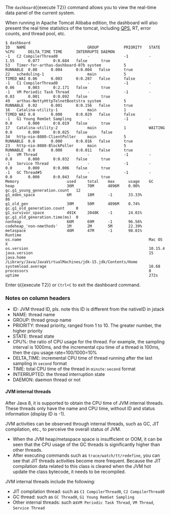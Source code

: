 
The `dashboard`{{execute T2}} command allows you to view the real-time data panel of the current system.

When running in Apache Tomcat Alibaba edition, the dashboard will also present the real time statistics of the tomcat, including [QPS](https://en.wikipedia.org/wiki/Queries_per_second), RT, error counts, and thread pool, etc.


```
$ dashboard
ID   NAME                           GROUP           PRIORITY   STATE     %CPU      DELTA_TIME TIME      INTERRUPTE DAEMON
-1   C2 CompilerThread0             -               -1         -         1.55      0.077      0:8.684   false      true
53   Timer-for-arthas-dashboard-07b system          5          RUNNABLE  0.08      0.004      0:0.004   false      true
22   scheduling-1                   main            5          TIMED_WAI 0.06      0.003      0:0.287   false      false
-1   C1 CompilerThread0             -               -1         -         0.06      0.003      0:2.171   false      true
-1   VM Periodic Task Thread        -               -1         -         0.03      0.001      0:0.092   false      true
49   arthas-NettyHttpTelnetBootstra system          5          RUNNABLE  0.02      0.001      0:0.156   false      true
16   Catalina-utility-1             main            1          TIMED_WAI 0.0       0.000      0:0.029   false      false
-1   G1 Young RemSet Sampling       -               -1         -         0.0       0.000      0:0.019   false      true
17   Catalina-utility-2             main            1          WAITING   0.0       0.000      0:0.025   false      false
34   http-nio-8080-ClientPoller     main            5          RUNNABLE  0.0       0.000      0:0.016   false      true
23   http-nio-8080-BlockPoller      main            5          RUNNABLE  0.0       0.000      0:0.011   false      true
-1   VM Thread                      -               -1         -         0.0       0.000      0:0.032   false      true
-1   Service Thread                 -               -1         -         0.0       0.000      0:0.006   false      true
-1   GC Thread#5                    -               -1         -         0.0       0.000      0:0.043   false      true
Memory                     used     total    max      usage    GC
heap                       36M      70M      4096M    0.90%    gc.g1_young_generation.count   12
g1_eden_space              6M       18M      -1       33.33%                                  86
g1_old_gen                 30M      50M      4096M    0.74%    gc.g1_old_generation.count     0
g1_survivor_space          491K     2048K    -1       24.01%   gc.g1_old_generation.time(ms)  0
nonheap                    66M      69M      -1       96.56%
codeheap_'non-nmethods'    1M       2M       5M       22.39%
metaspace                  46M      47M      -1       98.01%
Runtime
os.name                                                        Mac OS X
os.version                                                     10.15.4
java.version                                                   15
java.home                                                      /Library/Java/JavaVirtualMachines/jdk-15.jdk/Contents/Home
systemload.average                                             10.68
processors                                                     8
uptime                                                         272s
```

Enter `Q`{{execute T2}} or `Ctrl+C` to exit the dashboard command.


### Notes on column headers

* ID: JVM thread ID, pls. note this ID is different from the nativeID in jstack
* NAME: thread name
* GROUP: thread group name
* PRIORITY: thread priority, ranged from 1 to 10. The greater number, the higher priority
* STATE: thread state
* CPU%: the ratio of CPU usage for the thread. For example, the sampling interval is 1000ms, and the incremental cpu time
 of a thread is 100ms, then the cpu usage rate=100/1000=10%
* DELTA_TIME: incremental CPU time of thread running after the last sampling in `second` format
* TIME: total CPU time of the thread in `minute:second` format
* INTERRUPTED: the thread interruption state
* DAEMON: daemon thread or not


#### JVM internal threads
After Java 8, it is supported to obtain the CPU time of JVM internal threads. These threads only have the name and CPU time,
 without ID and status information (display ID is -1).
 
JVM activities can be observed through internal threads, such as GC, JIT compilation, etc., to perceive the overall status of JVM.

* When the JVM heap/metaspace space is insufficient or OOM, it can be seen that the CPU usage of the GC threads is 
 significantly higher than other threads.
* After executing commands such as `trace/watch/tt/redefine`, you can see that JIT threads activities become more frequent.
 Because the JIT compilation data related to this class is cleared when the JVM hot update the class bytecode, it needs to be recompiled.

JVM internal threads include the following:
* JIT compilation thread: such as `C1 CompilerThread0`, `C2 CompilerThread0` 
* GC thread: such as `GC Thread0`, `G1 Young RemSet Sampling`  
* Other internal threads: such as`VM Periodic Task Thread`, `VM Thread`, `Service Thread`
